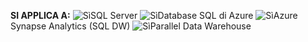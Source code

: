 <Token>**SI APPLICA A:** ![Sì](media/yes-icon.png)SQL Server ![Sì](media/yes-icon.png)Database SQL di Azure ![Sì](media/yes-icon.png)Azure Synapse Analytics (SQL DW) ![Sì](media/yes-icon.png)Parallel Data Warehouse </Token>

